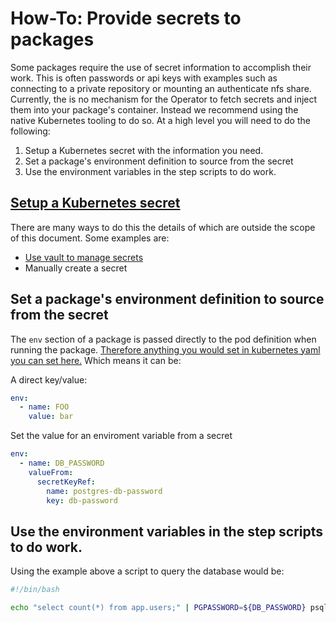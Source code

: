 # How-To: Provide secrets to packages

Some packages require the use of secret information to accomplish their work. This is often passwords or api keys with examples such as connecting to a private repository or mounting an authenticate nfs share. Currently, the is no mechanism for the Operator to fetch secrets and inject them into your package's container. Instead we recommend using the native Kubernetes tooling to do so. At a high level you will need to do the following:

 1. Setup a Kubernetes secret with the information you need.
 2. Set a package's environment definition to source from the secret
 3. Use the environment variables in the step scripts to do work.

## [Setup a Kubernetes secret](https://kubernetes.io/docs/concepts/configuration/secret/)

There are many ways to do this the details of which are outside the scope of this document. Some examples are:
 * [Use vault to manage secrets](https://developer.hashicorp.com/vault/tutorials/kubernetes/vault-secrets-operator)
 * Manually create a secret

## Set a package's environment definition to source from the secret

The `env` section of a package is passed directly to the pod definition when running the package. [Therefore anything you would set in kubernetes yaml you can set here.](https://kubernetes.io/docs/tasks/inject-data-application/environment-variable-expose-pod-information/) Which means it can be:

A direct key/value:
```yaml
env:
  - name: FOO
    value: bar
```

Set the value for an enviroment variable from a secret
```yaml
env:
  - name: DB_PASSWORD
    valueFrom:
      secretKeyRef:
        name: postgres-db-password
        key: db-password
```

##  Use the environment variables in the step scripts to do work.

Using the example above a script to query the database would be:
```bash
#!/bin/bash

echo "select count(*) from app.users;" | PGPASSWORD=${DB_PASSWORD} psql -h ${DB_HOST} -U ${DB_USER} -d ${DB_NAME}
```

